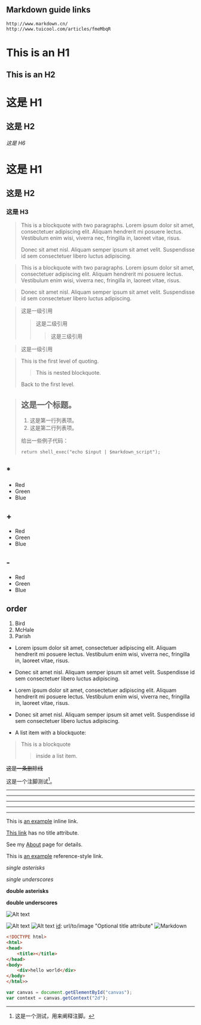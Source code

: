 ## Markdown guide links
```
http://www.markdown.cn/
http://www.tuicool.com/articles/fmeMbqR
```

This is an H1
=============

This is an H2
-------------

# 这是 H1

## 这是 H2

###### 这是 H6

# 这是 H1 #

## 这是 H2 ##

### 这是 H3 ######

> This is a blockquote with two paragraphs. Lorem ipsum dolor sit amet,
> consectetuer adipiscing elit. Aliquam hendrerit mi posuere lectus.
> Vestibulum enim wisi, viverra nec, fringilla in, laoreet vitae, risus.
> 
> Donec sit amet nisl. Aliquam semper ipsum sit amet velit. Suspendisse
> id sem consectetuer libero luctus adipiscing.

> This is a blockquote with two paragraphs. Lorem ipsum dolor sit amet,
consectetuer adipiscing elit. Aliquam hendrerit mi posuere lectus.
Vestibulum enim wisi, viverra nec, fringilla in, laoreet vitae, risus.

> Donec sit amet nisl. Aliquam semper ipsum sit amet velit. Suspendisse
id sem consectetuer libero luctus adipiscing.

> 这是一级引用
>>这是二级引用
>>> 这是三级引用

>这是一级引用


> This is the first level of quoting.
>
> > This is nested blockquote.
>
> Back to the first level.


> ## 这是一个标题。
> 
> 1. 这是第一行列表项。
> 2. 这是第二行列表项。
> 
> 给出一些例子代码：
> 
>     return shell_exec("echo $input | $markdown_script");


## \*
*   Red
*   Green
*   Blue

## \+
+   Red
+   Green
+   Blue

## \-
-   Red
-   Green
-   Blue

## order
1.  Bird
2.  McHale
3.  Parish


*   Lorem ipsum dolor sit amet, consectetuer adipiscing elit.
    Aliquam hendrerit mi posuere lectus. Vestibulum enim wisi,
    viverra nec, fringilla in, laoreet vitae, risus.
*   Donec sit amet nisl. Aliquam semper ipsum sit amet velit.
    Suspendisse id sem consectetuer libero luctus adipiscing.


*   Lorem ipsum dolor sit amet, consectetuer adipiscing elit.
Aliquam hendrerit mi posuere lectus. Vestibulum enim wisi,
viverra nec, fringilla in, laoreet vitae, risus.
*   Donec sit amet nisl. Aliquam semper ipsum sit amet velit.
Suspendisse id sem consectetuer libero luctus adipiscing.

*   A list item with a blockquote:
> This is a blockquote
>> inside a list item.

~~这是一条删除线~~

这是一个注脚测试[^footnote]。

[^footnote]: 这是一个测试，用来阐释注脚。

* * *

***

*****

- - -

---------------------------------------

This is [an example](http://example.com/ "Title") inline link.

[This link](http://example.net/) has no title attribute.

See my [About](/about/) page for details.

This is [an example][id] reference-style link.

[id]: http://example.com/  "Optional Title Here"


*single asterisks*

_single underscores_

**double asterisks**

__double underscores__


![Alt text](/path/to/img.jpg)

![Alt text](/path/to/img.jpg "Optional title")
![Alt text][id]
[id]: url/to/image  "Optional title attribute"
![Markdown](http://images.cnitblog.com/blog/404392/201501/122257231047591.jpg)


```html
<!DOCTYPE html>
<html>
<head>
	<title></title>
</head>
<body>
	<div>hello world</div>
</body>
</html>>
```

```javascript
var canvas = document.getElementById("canvas");
var context = canvas.getContext("2d");
```